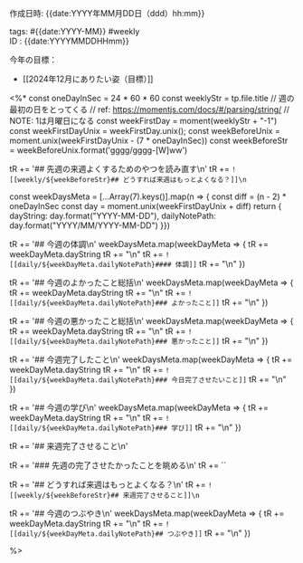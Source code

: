 作成日時: {{date:YYYY年MM月DD日（ddd）hh:mm}}  


tags: #{{date:YYYY-MM}} #weekly  
ID : {{date:YYYYMMDDHHmm}}

今年の目標：  
- [[2024年12月にありたい姿（目標）]]

<%*
const oneDayInSec = 24 * 60 * 60
const weeklyStr = tp.file.title
// 週の最初の日をとってくる
// ref: https://momentjs.com/docs/#/parsing/string/
// NOTE: 1は月曜日になる
const weekFirstDay = moment(weeklyStr + "-1")
const weekFirstDayUnix = weekFirstDay.unix();
const weekBeforeUnix = moment.unix(weekFirstDayUnix - (7 * oneDayInSec))
const weekBeforeStr = weekBeforeUnix.format('gggg/gggg-[W]ww')

tR += '## 先週の来週よくするためのやつを読み直す\n'
tR += `![[weekly/${weekBeforeStr}## どうすれば来週はもっとよくなる？]]\n`

const weekDaysMeta = [...Array(7).keys()].map(n => {
	const diff = (n - 2) * oneDayInSec
	const day = moment.unix(weekFirstDayUnix + diff)
	return {
		dayString: day.format("YYYY-MM-DD"),
		dailyNotePath: day.format("YYYY/MM/YYYY-MM-DD")
	}})

tR += '## 今週の体調\n'
weekDaysMeta.map(weekDayMeta => {
	tR += weekDayMeta.dayString
	tR += "\n"
	tR += `![[daily/${weekDayMeta.dailyNotePath}#### 体調]]`
	tR += "\n"
})

tR += '## 今週のよかったこと総括\n'
weekDaysMeta.map(weekDayMeta => {
	tR += weekDayMeta.dayString
	tR += "\n"
	tR += `![[daily/${weekDayMeta.dailyNotePath}### よかったこと]]`
	tR += "\n"
})

tR += '## 今週の悪かったこと総括\n'
weekDaysMeta.map(weekDayMeta => {
	tR += weekDayMeta.dayString
	tR += "\n"
	tR += `![[daily/${weekDayMeta.dailyNotePath}### 悪かったこと]]`
	tR += "\n"
})

tR += '## 今週完了したこと\n'
weekDaysMeta.map(weekDayMeta => {
	tR += weekDayMeta.dayString
	tR += "\n"
	tR += `![[daily/${weekDayMeta.dailyNotePath}### 今日完了させたいこと]]`
	tR += "\n"
})

tR += '## 今週の学び\n'
weekDaysMeta.map(weekDayMeta => {
	tR += weekDayMeta.dayString
	tR += "\n"
	tR += `![[daily/${weekDayMeta.dailyNotePath}### 学び]]`
	tR += "\n"
})

tR += '## 来週完了させること\n'

tR += '### 先週の完了させたかったことを眺める\n'
tR += ``

tR += '## どうすれば来週はもっとよくなる？\n'
tR += `![[weekly/${weekBeforeStr}## 来週完了させること]]\n`

tR += '## 今週のつぶやき\n'
weekDaysMeta.map(weekDayMeta => {
	tR += weekDayMeta.dayString
	tR += "\n"
	tR += `![[daily/${weekDayMeta.dailyNotePath}## つぶやき]]`
	tR += "\n"
})




%>
